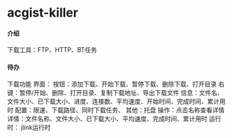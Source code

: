 # acgist-killer

#### 介绍
下载工具：FTP、HTTP、BT任务

#### 待办
下载功能
界面：
	按钮：添加下载、开始下载、暂停下载、删除下载、打开目录
	右键：暂停/开始、删除、打开目录、复制下载地址、导出下载文件
	信息：文件名、文件大小、已下载大小、进度、连接数、平均速度、开始时间、完成时间、累计用时
	配置：限速、下载路径、同时下载任务、
	其他：托盘
	操作：点击名称查看详情
	详情：文件名称、文件大小、已下载大小、平均速度、完成时间、累计用时
运行时：
	jlink运行时